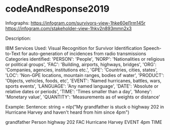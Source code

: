 # codeAndResponse2019


Infographs:
https://infogram.com/survivors-view-1hke60el1rm145r   
https://infogram.com/stakeholder-view-1hkv2n893mmn2x3

Description:


IBM Services Used:
Visual Recognition for Survivor Identification
Speech-to-Text for auto-generation of incidences from radio transmissions
Categories identified:
                  'PERSON': 'People',
                  'NORP': 'Nationalities or religious or political groups',
                  'FAC': 'Building, airports, highways, bridges',
                  'ORG': 'Companies, agencies, institutions etc.',
                  'GPE': 'Countries, cities, states',
                  'LOC': 'Non-GPE locations, mountain ranges, bodies of water',
                  'PRODUCT': 'Objects, vehicles, foods, etc',
                  'EVENT': 'Named hurricanes, battles, wars, sports events',
                  'LANGUAGE': 'Any named language',
                  'DATE': 'Absolute or relative dates or periods',
                  'TIME': 'Times smaller than a day',
                  'Money': 'Monetary value',
                  'QUANTITY': 'Measurements as of weights or distance'

Example:
Sentence:
string = nlp("My grandfather is stuck o highway 202 in Hurricane Harvey and haven't heard from him since 4pm")

grandfather Person
highway 202 FAC
Hurricane Harvey EVENT
4pm TIME